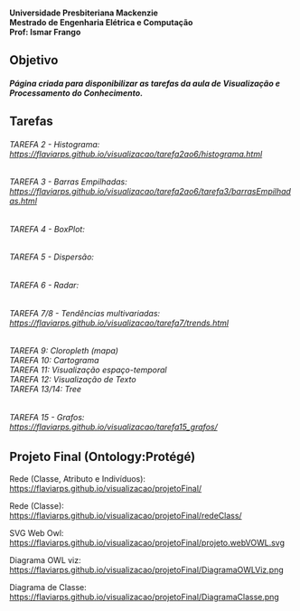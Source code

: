 #### Universidade Presbiteriana Mackenzie<br>Mestrado de Engenharia Elétrica e Computação<br>Prof: Ismar Frango

## Objetivo
##### Página criada para disponibilizar as tarefas da aula de Visualização e Processamento do Conhecimento. 

## Tarefas

###### TAREFA 2 - Histograma: https://flaviarps.github.io/visualizacao/tarefa2ao6/histograma.html

###### TAREFA 3 - Barras Empilhadas: https://flaviarps.github.io/visualizacao/tarefa2ao6/tarefa3/barrasEmpilhadas.html

###### TAREFA 4 - BoxPlot:

###### TAREFA 5 - Dispersão:

###### TAREFA 6 - Radar:

###### TAREFA 7/8 - Tendências multivariadas: https://flaviarps.github.io/visualizacao/tarefa7/trends.html

###### TAREFA 9: Cloropleth (mapa)<br>TAREFA 10: Cartograma<br>TAREFA 11: Visualização espaço-temporal<br>TAREFA 12: Visualização de Texto<br>TAREFA 13/14: Tree

###### TAREFA 15 - Grafos: https://flaviarps.github.io/visualizacao/tarefa15_grafos/

## Projeto Final (Ontology:Protégé)

Rede (Classe, Atributo e Indivíduos): https://flaviarps.github.io/visualizacao/projetoFinal/

Rede (Classe): https://flaviarps.github.io/visualizacao/projetoFinal/redeClass/

SVG Web Owl: https://flaviarps.github.io/visualizacao/projetoFinal/projeto.webVOWL.svg

Diagrama OWL viz:  https://flaviarps.github.io/visualizacao/projetoFinal/DiagramaOWLViz.png

Diagrama de Classe: https://flaviarps.github.io/visualizacao/projetoFinal/DiagramaClasse.png
